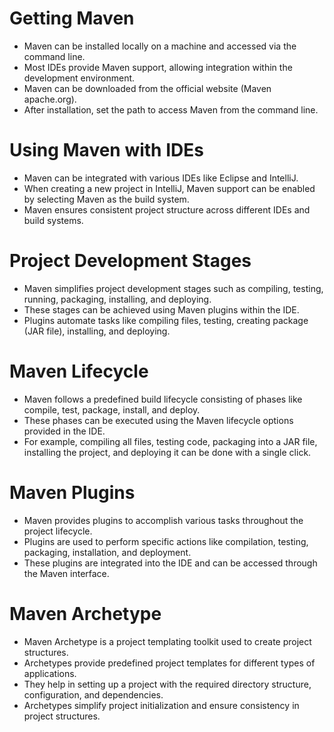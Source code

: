 # Getting Maven

- Maven can be installed locally on a machine and accessed via the command line.
- Most IDEs provide Maven support, allowing integration within the development environment.
- Maven can be downloaded from the official website (Maven apache.org).
- After installation, set the path to access Maven from the command line.

# Using Maven with IDEs

- Maven can be integrated with various IDEs like Eclipse and IntelliJ.
- When creating a new project in IntelliJ, Maven support can be enabled by selecting Maven as the build system.
- Maven ensures consistent project structure across different IDEs and build systems.

# Project Development Stages

- Maven simplifies project development stages such as compiling, testing, running, packaging, installing, and deploying.
- These stages can be achieved using Maven plugins within the IDE.
- Plugins automate tasks like compiling files, testing, creating package (JAR file), installing, and deploying.

# Maven Lifecycle

- Maven follows a predefined build lifecycle consisting of phases like compile, test, package, install, and deploy.
- These phases can be executed using the Maven lifecycle options provided in the IDE.
- For example, compiling all files, testing code, packaging into a JAR file, installing the project, and deploying it can be done with a single click.

# Maven Plugins

- Maven provides plugins to accomplish various tasks throughout the project lifecycle.
- Plugins are used to perform specific actions like compilation, testing, packaging, installation, and deployment.
- These plugins are integrated into the IDE and can be accessed through the Maven interface.

# Maven Archetype

- Maven Archetype is a project templating toolkit used to create project structures.
- Archetypes provide predefined project templates for different types of applications.
- They help in setting up a project with the required directory structure, configuration, and dependencies.
- Archetypes simplify project initialization and ensure consistency in project structures.
